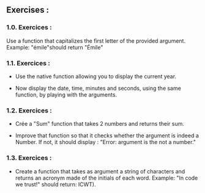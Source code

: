## Exercises :

### 1.0. Exercices :

Use a function that capitalizes the first letter of the provided argument. Example: "émile"should return "Émile"

### 1.1. Exercices : 

- Use the native function allowing you to display the current year.

- Now display the date, time, minutes and seconds, using the same function, by playing with the arguments.

### 1.2. Exercices : 

- Crée a "Sum" function that takes 2 numbers and returns their sum.

- Improve that function so that it checks whether the argument is indeed a Number. If not, it should display : "Error: argument is the not a number."

### 1.3. Exercices :

- Create a function that takes as argument a string of characters and returns an acronym made of the initials of each word.
Example: "In code we trust!" should return: ICWT).